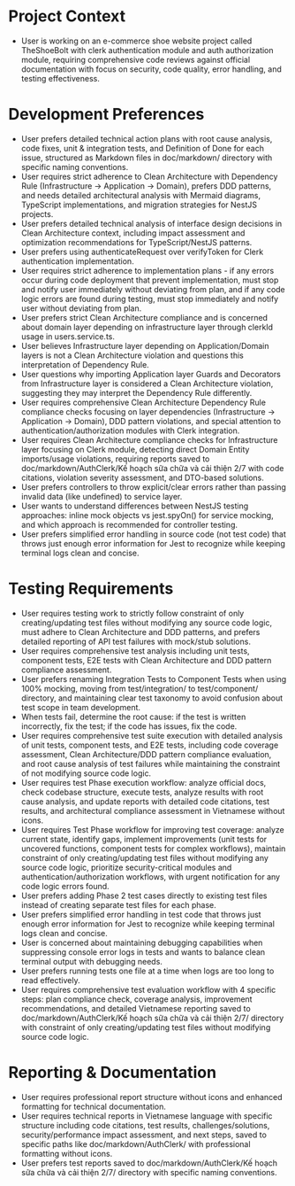 # Project Context
- User is working on an e-commerce shoe website project called TheShoeBolt with clerk authentication module and auth authorization module, requiring comprehensive code reviews against official documentation with focus on security, code quality, error handling, and testing effectiveness.

# Development Preferences
- User prefers detailed technical action plans with root cause analysis, code fixes, unit & integration tests, and Definition of Done for each issue, structured as Markdown files in doc/markdown/ directory with specific naming conventions.
- User requires strict adherence to Clean Architecture with Dependency Rule (Infrastructure → Application → Domain), prefers DDD patterns, and needs detailed architectural analysis with Mermaid diagrams, TypeScript implementations, and migration strategies for NestJS projects.
- User prefers detailed technical analysis of interface design decisions in Clean Architecture context, including impact assessment and optimization recommendations for TypeScript/NestJS patterns.
- User prefers using authenticateRequest over verifyToken for Clerk authentication implementation.
- User requires strict adherence to implementation plans - if any errors occur during code deployment that prevent implementation, must stop and notify user immediately without deviating from plan, and if any code logic errors are found during testing, must stop immediately and notify user without deviating from plan.
- User prefers strict Clean Architecture compliance and is concerned about domain layer depending on infrastructure layer through clerkId usage in users.service.ts.
- User believes Infrastructure layer depending on Application/Domain layers is not a Clean Architecture violation and questions this interpretation of Dependency Rule.
- User questions why importing Application layer Guards and Decorators from Infrastructure layer is considered a Clean Architecture violation, suggesting they may interpret the Dependency Rule differently.
- User requires comprehensive Clean Architecture Dependency Rule compliance checks focusing on layer dependencies (Infrastructure → Application → Domain), DDD pattern violations, and special attention to authentication/authorization modules with Clerk integration.
- User requires Clean Architecture compliance checks for Infrastructure layer focusing on Clerk module, detecting direct Domain Entity imports/usage violations, requiring reports saved to doc/markdown/AuthClerk/Kế hoạch sữa chữa và cải thiện 2/7 with code citations, violation severity assessment, and DTO-based solutions.
- User prefers controllers to throw explicit/clear errors rather than passing invalid data (like undefined) to service layer.
- User wants to understand differences between NestJS testing approaches: inline mock objects vs jest.spyOn() for service mocking, and which approach is recommended for controller testing.
- User prefers simplified error handling in source code (not test code) that throws just enough error information for Jest to recognize while keeping terminal logs clean and concise.

# Testing Requirements
- User requires testing work to strictly follow constraint of only creating/updating test files without modifying any source code logic, must adhere to Clean Architecture and DDD patterns, and prefers detailed reporting of API test failures with mock/stub solutions.
- User requires comprehensive test analysis including unit tests, component tests, E2E tests with Clean Architecture and DDD pattern compliance assessment.
- User prefers renaming Integration Tests to Component Tests when using 100% mocking, moving from test/integration/ to test/component/ directory, and maintaining clear test taxonomy to avoid confusion about test scope in team development.
- When tests fail, determine the root cause: if the test is written incorrectly, fix the test; if the code has issues, fix the code.
- User requires comprehensive test suite execution with detailed analysis of unit tests, component tests, and E2E tests, including code coverage assessment, Clean Architecture/DDD pattern compliance evaluation, and root cause analysis of test failures while maintaining the constraint of not modifying source code logic.
- User requires test Phase execution workflow: analyze official docs, check codebase structure, execute tests, analyze results with root cause analysis, and update reports with detailed code citations, test results, and architectural compliance assessment in Vietnamese without icons.
- User requires Test Phase workflow for improving test coverage: analyze current state, identify gaps, implement improvements (unit tests for uncovered functions, component tests for complex workflows), maintain constraint of only creating/updating test files without modifying any source code logic, prioritize security-critical modules and authentication/authorization workflows, with urgent notification for any code logic errors found.
- User prefers adding Phase 2 test cases directly to existing test files instead of creating separate test files for each phase.
- User prefers simplified error handling in test code that throws just enough error information for Jest to recognize while keeping terminal logs clean and concise.
- User is concerned about maintaining debugging capabilities when suppressing console error logs in tests and wants to balance clean terminal output with debugging needs.
- User prefers running tests one file at a time when logs are too long to read effectively.
- User requires comprehensive test evaluation workflow with 4 specific steps: plan compliance check, coverage analysis, improvement recommendations, and detailed Vietnamese reporting saved to doc/markdown/AuthClerk/Kế hoạch sữa chữa và cải thiện 2/7/ directory with constraint of only creating/updating test files without modifying source code logic.

# Reporting & Documentation
- User requires professional report structure without icons and enhanced formatting for technical documentation.
- User requires technical reports in Vietnamese language with specific structure including code citations, test results, challenges/solutions, security/performance impact assessment, and next steps, saved to specific paths like doc/markdown/AuthClerk/ with professional formatting without icons.
- User prefers test reports saved to doc/markdown/AuthClerk/Kế hoạch sữa chữa và cải thiện 2/7/ directory with specific naming conventions.